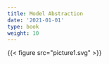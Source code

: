 ```yaml
---
title: Model Abstraction
date: '2021-01-01'
type: book
weight: 10
---
```


{{< figure src="picture1.svg" >}}
